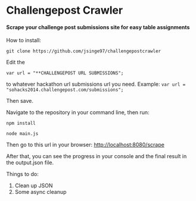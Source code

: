 # Challengepost Crawler

#### Scrape your challenge post submissions site for easy table assignments

How to install:

`git clone https://github.com/jsinge97/challengepostcrawler`

Edit the 


`var url = "**CHALLENGEPOST URL SUBMISSIONS";`

to whatever hackathon url submissions url you need. Example:
`var url = "sohacks2014.challengepost.com/submissions";`

Then save.

Navigate to the repository in your command line, then run:

`npm install`

`node main.js`

Then go to this url in your browser:
[http://localhost:8080/scrape](http://localhost:8080/scrape)

After that, you can see the progress in your console and the final result in the output.json file.

Things to do:
1. Clean up JSON
2. Some async cleanup
